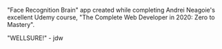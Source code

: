 "Face Recognition Brain" app created while completing Andrei Neagoie's excellent Udemy course, "The Complete Web Developer in 2020: Zero to Mastery".

"WELLSURE!" - jdw